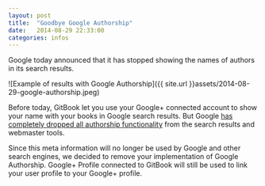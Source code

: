 ```yaml
---
layout: post
title:  "Goodbye Google Authorship"
date:   2014-08-29 22:33:00
categories: infos
---
```

Google today announced that it has stopped showing the names of authors in its search results.

<!-- more -->

![Example of results with Google Authorship]({{ site.url }}assets/2014-08-29-google-authorship.jpeg)

Before today, GitBook let you use your Google+ connected account to show your name with your books in Google search results. But Google [has completely dropped all authorship functionality](https://plus.google.com/u/0/+JohnMueller/posts/HZf3KDP1Dm8) from the search results and webmaster tools.

Since this meta information will no longer be used by Google and other search engines, we decided to remove your implementation of Google Authorship.
Google+ Profile connected to GitBook will still be used to link your user profile to your Google+ profile.
